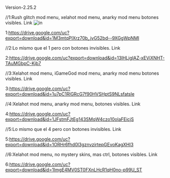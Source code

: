 Version-2.25.2

//1:Rush glitch mod menu, xelahot mod menu, anarky mod menu botones visibles.
                      Link
![in](https://github.com/QxAngel/IOS-Tweaks-Base/assets/136937878/08e7a461-6235-47bf-aa47-61334d33bf93)


1:https://drive.google.com/uc?export=download&id=1M3mtqPlXrz70b_jvG52bd--9XGgWpNMI


//2:Lo mismo que el 1 pero con botones invisibles.
                      Link
                      
2:https://drive.google.com/uc?export=download&id=13lHLjgIAZ-xEViXNHT-TAuMGbpC-Kjb7


//3:Xelahot mod menu, iGameGod mod menu, anarky mod menu botones visibles.
                      Link
                      
3:https://drive.google.com/uc?export=download&id=1u7pC1RlGRcG7f90HVSHptS9NLsfatsle


//4:Xelahot mod menu, anarky mod menu, botones visibles.
                      Link
                      
4:https://drive.google.com/uc?export=download&id=1JFstmFJtEg143SMqW4czo10olaFEicjS


//5:Lo mismo que el 4 pero con botones invisibles.
                      Link
                      
5:https://drive.google.com/uc?export=download&id=1ORHr6fhd0l3gznvzirtepGEvoKagXHI3


//6:Xelahot mod menu, no mystery skins, mas ctrl, botones visibles.
                      Link
                      
6:https://drive.google.com/uc?export=download&id=1ImgE4MV0ST0FXnLHcR1qH0no-p99U_ST
